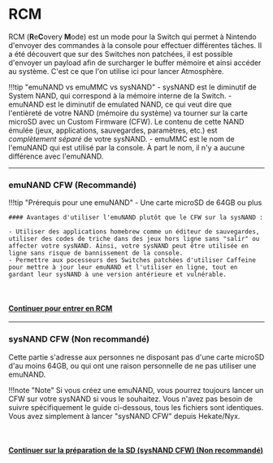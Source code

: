 # RCM

RCM (**R**e**C**overy **M**ode) est un mode pour la Switch qui permet à Nintendo d'envoyer des commandes à la console pour effectuer différentes tâches. Il a été découvert que sur des Switches non patchées, il est possible d'envoyer un payload afin de surcharger le buffer mémoire et ainsi accéder au système. C'est ce que l'on utilise ici pour lancer Atmosphère.

!!!tip "emuNAND vs emuMMC vs sysNAND"
	- sysNAND est le diminutif de System NAND, qui correspond à la mémoire interne de la Switch.
	- emuNAND est le diminutif de emulated NAND, ce qui veut dire que l'entièreté de votre NAND (mémoire du système) va tourner sur la carte microSD avec un Custom Firmware (CFW). Le contenu de cette NAND émulée (jeux, applications, sauvegardes, paramètres, etc.) est *complètement séparé* de votre sysNAND.
	- emuMMC est le nom de l'emuNAND qui est utilisé par la console. À part le nom, il n'y a aucune différence avec l'emuNAND.

----

### emuNAND CFW (**Recommandé**)

!!!tip "Prérequis pour une emuNAND"
	- Une carte microSD de 64GB ou plus

	#### Avantages d'utiliser l'emuNAND plutôt que le CFW sur la sysNAND :
	
	- Utiliser des applications homebrew comme un éditeur de sauvegardes, utiliser des codes de triche dans des jeux hors ligne sans "salir" ou affecter votre sysNAND. Ainsi, votre sysNAND peut être utilisée en ligne sans risque de bannissement de la console.
	- Permettre aux pocesseurs des Switches patchées d'utiliser Caffeine pour mettre à jour leur emuNAND et l'utiliser en ligne, tout en gardant leur sysNAND à une version antérieure et vulnérable.

&nbsp;

#### [Continuer pour entrer en RCM <i class="fa fa-arrow-circle-right fa-lg"></i>](emummc/entering_rcm_fr.md)
-----


### sysNAND CFW (**Non recommandé**)

Cette partie s'adresse aux personnes ne disposant pas d'une carte microSD d'au moins 64GB, ou qui ont une raison personnelle de ne pas utiliser une emuNAND.

!!!note "Note"
	Si vous créez une emuNAND, vous pourrez toujours lancer un CFW sur votre sysNAND si vous le souhaitez. Vous n'avez pas besoin de suivre spécifiquement le guide ci-dessous, tous les fichiers sont identiques. Vous avez simplement à lancer "sysNAND CFW" depuis Hekate/Nyx.

&nbsp;

#### [Continuer sur la préparation de la SD (sysNAND CFW) (**Non recommandé**) <i class="fa fa-arrow-circle-right fa-lg"></i>](sysnand/sd_preparation_fr.md)
